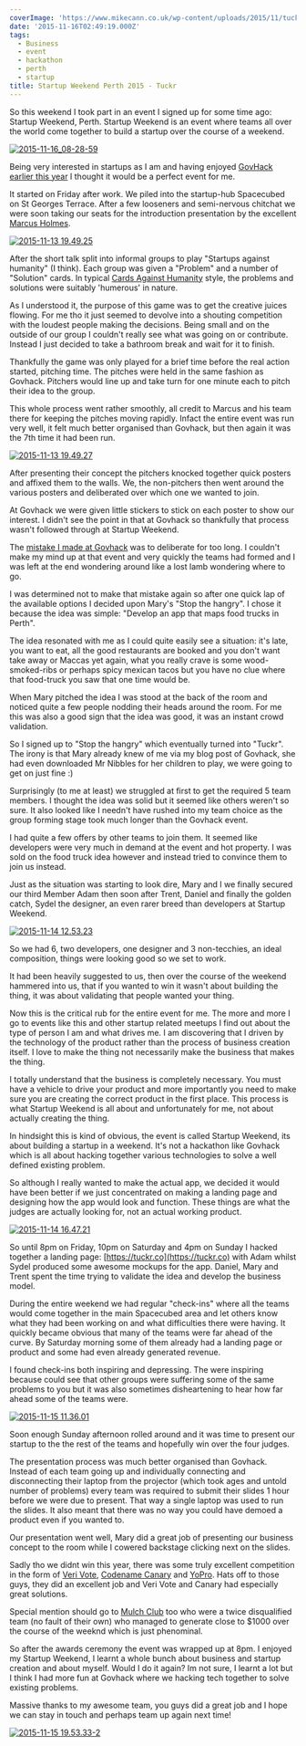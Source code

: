 ```yaml
---
coverImage: 'https://www.mikecann.co.uk/wp-content/uploads/2015/11/tuckr.png'
date: '2015-11-16T02:49:19.000Z'
tags:
  - Business
  - event
  - hackathon
  - perth
  - startup
title: Startup Weekend Perth 2015 - Tuckr
---
```


So this weekend I took part in an event I signed up for some time ago: Startup Weekend, Perth. Startup Weekend is an event where teams all over the world come together to build a startup over the course of a weekend.

<!-- more -->

[![2015-11-16_08-28-59](https://www.mikecann.co.uk/wp-content/uploads/2015/11/2015-11-16_08-28-59-1024x615.png)](https://www.mikecann.co.uk/wp-content/uploads/2015/11/2015-11-16_08-28-59.png)

Being very interested in startups as I am and having enjoyed [GovHack earlier this year](https://www.mikecann.co.uk/portfolio/projects/govhack-2015-should-i-drive/) I thought it would be a perfect event for me.

It started on Friday after work. We piled into the startup-hub Spacecubed on St Georges Terrace. After a few looseners and semi-nervous chitchat we were soon taking our seats for the introduction presentation by the excellent [Marcus Holmes](https://www.startupnews.com.au/about/).

[![2015-11-13 19.49.25](https://www.mikecann.co.uk/wp-content/uploads/2015/11/2015-11-13-19.49.25-1024x768.jpg)](https://www.mikecann.co.uk/wp-content/uploads/2015/11/2015-11-13-19.49.25.jpg)

After the short talk split into informal groups to play "Startups against humanity" (I think). Each group was given a "Problem" and a number of "Solution" cards. In typical [Cards Against Humanity](https://cardsagainsthumanity.com/) style, the problems and solutions were suitably 'humerous' in nature.

As I understood it, the purpose of this game was to get the creative juices flowing. For me tho it just seemed to devolve into a shouting competition with the loudest people making the decisions. Being small and on the outside of our group I couldn't really see what was going on or contribute. Instead I just decided to take a bathroom break and wait for it to finish.

Thankfully the game was only played for a brief time before the real action started, pitching time. The pitches were held in the same fashion as Govhack. Pitchers would line up and take turn for one minute each to pitch their idea to the group.

This whole process went rather smoothly, all credit to Marcus and his team there for keeping the pitches moving rapidly. Infact the entire event was run very well, it felt much better organised than Govhack, but then again it was the 7th time it had been run.

[![2015-11-13 19.49.27](https://www.mikecann.co.uk/wp-content/uploads/2015/11/2015-11-13-19.49.271-1024x765.jpg)](https://www.mikecann.co.uk/wp-content/uploads/2015/11/2015-11-13-19.49.271.jpg)

After presenting their concept the pitchers knocked together quick posters and affixed them to the walls. We, the non-pitchers then went around the various posters and deliberated over which one we wanted to join.

At Govhack we were given little stickers to stick on each poster to show our interest. I didn't see the point in that at Govhack so thankfully that process wasn't followed through at Startup Weekend.

The [mistake I made at Govhack](https://www.mikecann.co.uk/portfolio/projects/govhack-2015-should-i-drive/) was to deliberate for too long. I couldn't make my mind up at that event and very quickly the teams had formed and I was left at the end wondering around like a lost lamb wondering where to go.

I was determined not to make that mistake again so after one quick lap of the available options I decided upon Mary's "Stop the hangry". I chose it because the idea was simple: "Develop an app that maps food trucks in Perth".

The idea resonated with me as I could quite easily see a situation: it's late, you want to eat, all the good restaurants are booked and you don't want take away or Maccas yet again, what you really crave is some wood-smoked-ribs or perhaps spicy mexican tacos but you have no clue where that food-truck you saw that one time would be.

When Mary pitched the idea I was stood at the back of the room and noticed quite a few people nodding their heads around the room. For me this was also a good sign that the idea was good, it was an instant crowd validation.

So I signed up to "Stop the hangry" which eventually turned into "Tuckr". The irony is that Mary already knew of me via my blog post of Govhack, she had even downloaded Mr Nibbles for her children to play, we were going to get on just fine :)

Surprisingly (to me at least) we struggled at first to get the required 5 team members. I thought the idea was solid but it seemed like others weren't so sure. It also looked like I needn't have rushed into my team choice as the group forming stage took much longer than the Govhack event.

I had quite a few offers by other teams to join them. It seemed like developers were very much in demand at the event and hot property. I was sold on the food truck idea however and instead tried to convince them to join us instead.

Just as the situation was starting to look dire, Mary and I we finally secured our third Member Adam then soon after Trent, Daniel and finally the golden catch, Sydel the designer, an even rarer breed than developers at Startup Weekend.

[![2015-11-14 12.53.23](https://www.mikecann.co.uk/wp-content/uploads/2015/11/2015-11-14-12.53.23-1024x768.jpg)](https://www.mikecann.co.uk/wp-content/uploads/2015/11/2015-11-14-12.53.23.jpg)

So we had 6, two developers, one designer and 3 non-tecchies, an ideal composition, things were looking good so we set to work.

It had been heavily suggested to us, then over the course of the weekend hammered into us, that if you wanted to win it wasn't about building the thing, it was about validating that people wanted your thing.

Now this is the critical rub for the entire event for me. The more and more I go to events like this and other startup related meetups I find out about the type of person I am and what drives me. I am discovering that I driven by the technology of the product rather than the process of business creation itself. I love to make the thing not necessarily make the business that makes the thing.

I totally understand that the business is completely necessary. You must have a vehicle to drive your product and more importantly you need to make sure you are creating the correct product in the first place. This process is what Startup Weekend is all about and unfortunately for me, not about actually creating the thing.

In hindsight this is kind of obvious, the event is called Startup Weekend, its about building a startup in a weekend. It's not a hackathon like Govhack which is all about hacking together various technologies to solve a well defined existing problem.

So although I really wanted to make the actual app, we decided it would have been better if we just concentrated on making a landing page and designing how the app would look and function. These things are what the judges are actually looking for, not an actual working product.

[![2015-11-14 16.47.21](https://www.mikecann.co.uk/wp-content/uploads/2015/11/2015-11-14-16.47.21-1024x768.jpg)](https://www.mikecann.co.uk/wp-content/uploads/2015/11/2015-11-14-16.47.21.jpg)

So until 8pm on Friday, 10pm on Saturday and 4pm on Sunday I hacked together a landing page: [https://tuckr.co](https://tuckr.co) with Adam whilst Sydel produced some awesome mockups for the app. Daniel, Mary and Trent spent the time trying to validate the idea and develop the business model.

During the entire weekend we had regular "check-ins" where all the teams would come together in the main Spacecubed area and let others know what they had been working on and what difficulties there were having. It quickly became obvious that many of the teams were far ahead of the curve. By Saturday morning some of them already had a landing page or product and some had even already generated revenue.

I found check-ins both inspiring and depressing. The were inspiring because could see that other groups were suffering some of the same problems to you but it was also sometimes disheartening to hear how far ahead some of the teams were.

[![2015-11-15 11.36.01](https://www.mikecann.co.uk/wp-content/uploads/2015/11/2015-11-15-11.36.01-1024x768.jpg)](https://www.mikecann.co.uk/wp-content/uploads/2015/11/2015-11-15-11.36.01.jpg)

Soon enough Sunday afternoon rolled around and it was time to present our startup to the the rest of the teams and hopefully win over the four judges.

The presentation process was much better organised than Govhack. Instead of each team going up and individually connecting and disconnecting their laptop from the projector (which took ages and untold number of problems) every team was required to submit their slides 1 hour before we were due to present. That way a single laptop was used to run the slides. It also meant that there was no way you could have demoed a product even if you wanted to.

Our presentation went well, Mary did a great job of presenting our business concept to the room while I cowered backstage clicking next on the slides.

Sadly tho we didnt win this year, there was some truly excellent competition in the form of [Veri Vote](https://veri.vote/), [Codename Canary](https://codenamecanary.github.io/) and [YoPro](https://twitter.com/yoproapp). Hats off to those guys, they did an excellent job and Veri Vote and Canary had especially great solutions.

Special mention should go to [Mulch Club](https://www.mulchclub.co/) too who were a twice disqualified team (no fault of their own) who managed to generate close to \$1000 over the course of the weeknd which is just phenominal.

So after the awards ceremony the event was wrapped up at 8pm. I enjoyed my Startup Weekend, I learnt a whole bunch about business and startup creation and about myself. Would I do it again? Im not sure, I learnt a lot but I think I had more fun at Govhack where we hacking tech together to solve existing problems.

Massive thanks to my awesome team, you guys did a great job and I hope we can stay in touch and perhaps team up again next time!

[![2015-11-15 19.53.33-2](https://www.mikecann.co.uk/wp-content/uploads/2015/11/2015-11-15-19.53.33-2-1024x768.jpg)](https://www.mikecann.co.uk/wp-content/uploads/2015/11/2015-11-15-19.53.33-2.jpg)
